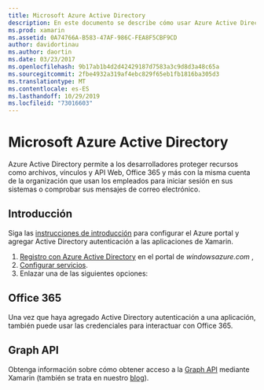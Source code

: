 ```yaml
---
title: Microsoft Azure Active Directory
description: En este documento se describe cómo usar Azure Active Directory para autenticar a los usuarios en aplicaciones móviles compiladas con Xamarin.
ms.prod: xamarin
ms.assetid: 0A74766A-B583-47AF-986C-FEA8F5CBF9CD
author: davidortinau
ms.author: daortin
ms.date: 03/23/2017
ms.openlocfilehash: 9b17ab1b4d2d42429187d7583a3c9d8d3a48c65a
ms.sourcegitcommit: 2fbe4932a319af4ebc829f65eb1fb1816ba305d3
ms.translationtype: MT
ms.contentlocale: es-ES
ms.lasthandoff: 10/29/2019
ms.locfileid: "73016603"
---
```

# <a name="microsoft-azure-active-directory"></a>Microsoft Azure Active Directory

Azure Active Directory permite a los desarrolladores proteger recursos como archivos, vínculos y API Web, Office 365 y más con la misma cuenta de la organización que usan los empleados para iniciar sesión en sus sistemas o comprobar sus mensajes de correo electrónico.

## <a name="getting-started"></a>Introducción

Siga las [instrucciones de introducción](~/cross-platform/data-cloud/active-directory/get-started/index.md) para configurar el Azure portal y agregar Active Directory autenticación a las aplicaciones de Xamarin.

1. [Registro con Azure Active Directory](~/cross-platform/data-cloud/active-directory/get-started/register.md) en el portal de *windowsazure.com* ,
2. [Configurar servicios](~/cross-platform/data-cloud/active-directory/get-started/configure.md).
3. Enlazar una de las siguientes opciones:

## <a name="office-365"></a>Office 365

Una vez que haya agregado Active Directory autenticación a una aplicación, también puede usar las credenciales para interactuar con Office 365.

## <a name="graph-api"></a>Graph API

Obtenga información sobre cómo obtener acceso a la [Graph API](~/cross-platform/data-cloud/active-directory/graph.md) mediante Xamarin (también se trata en nuestro [blog](https://blog.xamarin.com/authenticate-xamarin-mobile-apps-using-azure-active-directory/)).
